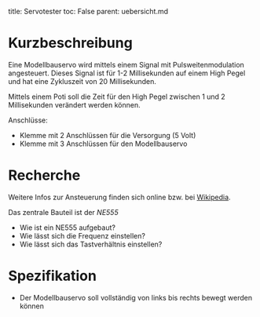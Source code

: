 title: Servotester
toc: False
parent: uebersicht.md

# Kurzbeschreibung
Eine Modellbauservo wird mittels einem Signal mit Pulsweitenmodulation angesteuert.
Dieses Signal ist für 1-2 Millisekunden auf einem High Pegel und hat eine Zykluszeit von 20 Millisekunden.

Mittels einem Poti soll die Zeit für den High Pegel zwischen 1 und 2 Millisekunden verändert werden können.

Anschlüsse:

* Klemme mit 2 Anschlüssen für die Versorgung (5 Volt)
* Klemme mit 3 Anschlüssen für den Modellbauservo

# Recherche
Weitere Infos zur Ansteuerung finden sich online bzw. bei [Wikipedia](https://de.wikipedia.org/wiki/Servo#Ansteuerung).

Das zentrale Bauteil ist der *NE555*

* Wie ist ein NE555 aufgebaut?
* Wie lässt sich die Frequenz einstellen?
* Wie lässt sich das Tastverhältnis einstellen?

# Spezifikation
* Der Modellbauservo soll vollständig von links bis rechts bewegt werden können
